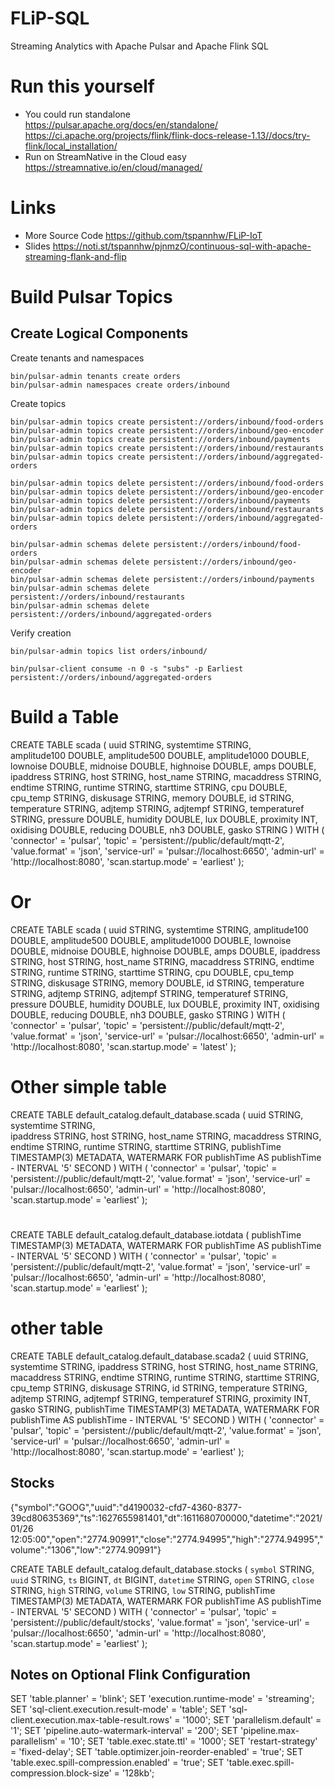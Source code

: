 # FLiP-SQL

Streaming Analytics with Apache Pulsar and Apache Flink SQL


# Run this yourself

* You could run standalone https://pulsar.apache.org/docs/en/standalone/  https://ci.apache.org/projects/flink/flink-docs-release-1.13//docs/try-flink/local_installation/
* Run on StreamNative in the Cloud easy https://streamnative.io/en/cloud/managed/


# Links

* More Source Code https://github.com/tspannhw/FLiP-IoT
* Slides https://noti.st/tspannhw/pjnmzO/continuous-sql-with-apache-streaming-flank-and-flip

# Build Pulsar Topics

Create Logical Components
-------------------------

Create tenants and namespaces
```
bin/pulsar-admin tenants create orders
bin/pulsar-admin namespaces create orders/inbound
```

Create topics
```
bin/pulsar-admin topics create persistent://orders/inbound/food-orders
bin/pulsar-admin topics create persistent://orders/inbound/geo-encoder
bin/pulsar-admin topics create persistent://orders/inbound/payments
bin/pulsar-admin topics create persistent://orders/inbound/restaurants
bin/pulsar-admin topics create persistent://orders/inbound/aggregated-orders

bin/pulsar-admin topics delete persistent://orders/inbound/food-orders
bin/pulsar-admin topics delete persistent://orders/inbound/geo-encoder
bin/pulsar-admin topics delete persistent://orders/inbound/payments
bin/pulsar-admin topics delete persistent://orders/inbound/restaurants
bin/pulsar-admin topics delete persistent://orders/inbound/aggregated-orders

bin/pulsar-admin schemas delete persistent://orders/inbound/food-orders
bin/pulsar-admin schemas delete persistent://orders/inbound/geo-encoder
bin/pulsar-admin schemas delete persistent://orders/inbound/payments
bin/pulsar-admin schemas delete persistent://orders/inbound/restaurants
bin/pulsar-admin schemas delete persistent://orders/inbound/aggregated-orders
```

Verify creation
```
bin/pulsar-admin topics list orders/inbound/
```

```
bin/pulsar-client consume -n 0 -s "subs" -p Earliest persistent://orders/inbound/aggregated-orders
```


# Build a Table

CREATE TABLE scada (
	uuid STRING, 
	systemtime STRING,  
	amplitude100 DOUBLE, 
        amplitude500 DOUBLE, 
	amplitude1000 DOUBLE, 
	lownoise DOUBLE, 
	midnoise DOUBLE,
        highnoise DOUBLE, 
	amps DOUBLE, 
	ipaddress STRING, 
	host STRING, 
	host_name STRING,
        macaddress STRING, 
	endtime STRING, 
	runtime STRING, 
	starttime STRING, 
        cpu DOUBLE, 
	cpu_temp STRING, 
	diskusage STRING, 
	memory DOUBLE, 
	id STRING, 
	temperature STRING, 
	adjtemp STRING, 
	adjtempf STRING, 
	temperaturef STRING, 
	pressure DOUBLE, 
	humidity DOUBLE, 
	lux DOUBLE, 
	proximity INT, 
	oxidising DOUBLE, 
	reducing DOUBLE, 
	nh3 DOUBLE, 
	gasko STRING
) WITH (
  'connector' = 'pulsar',
  'topic' = 'persistent://public/default/mqtt-2',
  'value.format' = 'json',
  'service-url' = 'pulsar://localhost:6650',
  'admin-url' = 'http://localhost:8080',
  'scan.startup.mode' = 'earliest' 
);


# Or

CREATE TABLE scada ( uuid STRING, systemtime STRING,
amplitude100 DOUBLE, amplitude500 DOUBLE, amplitude1000 DOUBLE, lownoise DOUBLE, midnoise DOUBLE, highnoise DOUBLE, amps DOUBLE, ipaddress STRING, host STRING, host_name STRING, macaddress STRING, endtime STRING, runtime STRING, starttime STRING, cpu DOUBLE, cpu_temp STRING, diskusage STRING, memory DOUBLE, id STRING, temperature STRING, adjtemp STRING, adjtempf STRING, temperaturef STRING, pressure DOUBLE, humidity DOUBLE, lux DOUBLE, proximity INT, oxidising DOUBLE, reducing DOUBLE, nh3 DOUBLE, gasko STRING ) WITH ( 'connector' = 'pulsar', 'topic' = 'persistent://public/default/mqtt-2', 'value.format' = 'json', 'service-url' = 'pulsar://localhost:6650', 'admin-url' = 'http://localhost:8080', 'scan.startup.mode' = 'latest' );

# Other simple table

CREATE TABLE default_catalog.default_database.scada 
(
   uuid STRING, 
	systemtime STRING,  
	ipaddress STRING, host STRING, host_name STRING, macaddress STRING, endtime STRING, runtime STRING, starttime STRING,
  publishTime TIMESTAMP(3) METADATA,
  WATERMARK FOR publishTime AS publishTime - INTERVAL '5' SECOND
) WITH (
  'connector' = 'pulsar',
  'topic' = 'persistent://public/default/mqtt-2',
  'value.format' = 'json',
  'service-url' = 'pulsar://localhost:6650',
  'admin-url' = 'http://localhost:8080',
  'scan.startup.mode' = 'earliest'
);


# 

CREATE TABLE default_catalog.default_database.iotdata 
(
  publishTime TIMESTAMP(3) METADATA,
  WATERMARK FOR publishTime AS publishTime - INTERVAL '5' SECOND
) WITH (
  'connector' = 'pulsar',
  'topic' = 'persistent://public/default/mqtt-2',
  'value.format' = 'json',
  'service-url' = 'pulsar://localhost:6650',
  'admin-url' = 'http://localhost:8080',
  'scan.startup.mode' = 'earliest'
);

# other table

CREATE TABLE default_catalog.default_database.scada2
(
  uuid STRING, systemtime STRING,
  ipaddress STRING, host STRING, host_name STRING, macaddress STRING, endtime STRING, runtime STRING, starttime STRING,
 cpu_temp STRING, diskusage STRING, id STRING, temperature STRING, adjtemp STRING, adjtempf STRING, temperaturef STRING, 
  proximity INT, gasko STRING,
  publishTime TIMESTAMP(3) METADATA,
  WATERMARK FOR publishTime AS publishTime - INTERVAL '5' SECOND
) WITH (
  'connector' = 'pulsar',
  'topic' = 'persistent://public/default/mqtt-2',
  'value.format' = 'json',
  'service-url' = 'pulsar://localhost:6650',
  'admin-url' = 'http://localhost:8080',
  'scan.startup.mode' = 'earliest'
);



## Stocks

{"symbol":"GOOG","uuid":"d4190032-cfd7-4360-8377-39cd80635369","ts":1627655981401,"dt":1611680700000,"datetime":"2021/01/26 12:05:00","open":"2774.90991","close":"2774.94995","high":"2774.94995","volume":"1306","low":"2774.90991"}

CREATE TABLE default_catalog.default_database.stocks
(
  `symbol` STRING,
  `uuid` STRING,
  `ts` BIGINT,
  `dt` BIGINT,
  `datetime` STRING,
  `open` STRING,
  `close` STRING,
  `high` STRING,
  `volume` STRING,
  `low` STRING,
  publishTime TIMESTAMP(3) METADATA,
  WATERMARK FOR publishTime AS publishTime - INTERVAL '5' SECOND
) WITH (
  'connector' = 'pulsar',
  'topic' = 'persistent://public/default/stocks',
  'value.format' = 'json',
  'service-url' = 'pulsar://localhost:6650',
  'admin-url' = 'http://localhost:8080',
  'scan.startup.mode' = 'earliest'
);

## Notes on Optional Flink Configuration

SET 'table.planner' = 'blink';
SET 'execution.runtime-mode' = 'streaming';
SET 'sql-client.execution.result-mode' = 'table'; 
SET 'sql-client.execution.max-table-result.rows' = '1000'; 
SET 'parallelism.default' = '1'; 
SET 'pipeline.auto-watermark-interval' = '200';
SET 'pipeline.max-parallelism' = '10';
SET 'table.exec.state.ttl' = '1000'; 
SET 'restart-strategy' = 'fixed-delay';
SET 'table.optimizer.join-reorder-enabled' = 'true';
SET 'table.exec.spill-compression.enabled' = 'true';
SET 'table.exec.spill-compression.block-size' = '128kb';



